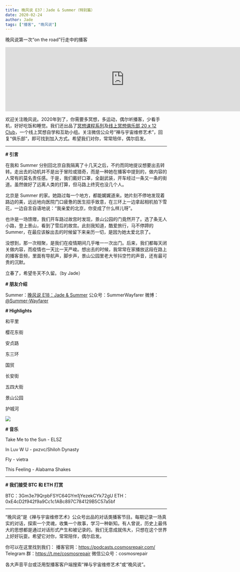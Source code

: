 ```yaml
---
title: 晚风说 E37：Jade & Summer（特别篇）
date: 2020-02-24
author: Jade
tags: ["播客", "晚风说"]
---
```


晚风说第一次“on the road”行走中的播客

<!--more-->

<iframe src="https://fireside.fm/player/v2/trfV16OE+WNMolWh4?theme=dark" width="740" height="200" frameborder="0" scrolling="no"></iframe>

欢迎关注晚风说。2020年到了，你需要多冥想，多运动，偶尔听播客，少看手机，好好吃饭和睡觉。我们还出品了[冥想课程系列](http://mp.weixin.qq.com/s?__biz=MzA5Nzk4MDMxMg==&mid=2247484680&idx=1&sn=2a5b8f1e1f1c1e6820adf5cc95d997fe&chksm=9099dfffa7ee56e9408aa248731e3e3e502c984ca1e577decc28d66d458f2e93a600dc6d6b40&scene=21#wechat_redirect)及[线上冥想俱乐部 20 x 12 Club](http://mp.weixin.qq.com/s?__biz=MzA5Nzk4MDMxMg==&mid=2247484834&idx=1&sn=ebd2c537b12e63baef2e9eaac505c26b&chksm=9099df55a7ee5643ab84485931d52082bbb2a6ee7078bdd536faf2cbbcb7bb22783aeaf13d4b&scene=21#wechat_redirect)，一个线上冥想自学和互助小组。关注微信公众号“禅与宇宙维修艺术”，回复“俱乐部”，即可找到加入方式。希望我们对你，常常陪伴，偶尔启发。

- - - - - 

**# 引言**

在我和 Summer 分别回北京自我隔离了十几天之后，不约而同地提议想要出去转转。走出去的动机并不是出于冒险或猎奇，而是一种她在播客中提到的，做内容的人常有的莫名责任感。于是，我们戴好口罩，全副武装，开车经过一条又一条的街道。虽然做好了远离人类的打算，但马路上终究也没几个人。

北京是 Summer 的家。她路过每一个地方，都能娓娓道来。她片刻不停地发现着路边的美，远远地向医院门口疲惫的医生招手致意，在三环上一边拿起相机拍下雪花，一边自言自语地说：“我亲爱的北京，你变成了什么样儿呀”。

也许是一场馈赠，我们开车路过故宫时发现，景山公园的门竟然开了。选了条无人小路，登上景山，看到了雪后的故宫。此刻我知道，酷爱旅行，马不停蹄的 Summer，在最应该躲出去的时候留下来亲历一切，是因为她太爱北京了。

没想到，那一次相聚，是我们在疫情期间几乎唯一一次出门。后来，我们都每天闭关做内容，而疫情也一天比一天严峻。想出去的时候，我常常在家播放这段在路上的播客音频，里面有导航声，脚步声，景山公园里老大爷抖空竹的声音，还有最可贵的沉默。

立春了，希望冬天不久留。（by Jade）

**# 朋友介绍**

Summer：[晚风说 E18：Jade & Summer](https://mp.weixin.qq.com/s?__biz=MzA5Nzk4MDMxMg==&mid=2247484625&idx=1&sn=c0178f47d2f49d742b7f3a6e80087a3c&chksm=9099de26a7ee5730d6ff997c059b000d0a9a1c4e47f369aedab15c7fc09351794af7f02a05eb&scene=21#wechat_redirect)
公众号：SummerWayfarer
微博：[@Summer-Wayfarer](https://weibo.com/neverlandphotography)

**# Highlights**

和平里

樱花东街

安贞路

东三环

国贸

长安街

五四大街

景山公园

护城河

![](https://cosmosrepair-1257028016.cos.ap-beijing.myqcloud.com/截屏2020-02-24上午10.23.13.png)

**# 音乐**

Take Me to the Sun - ELSZ

In Luv W U - pxzvc/Shiloh Dynasty

Fly - vietra

This Feeling - Alabama Shakes

- - - - - 

**# 我们接受 BTC 和 ETH 打赏**

BTC：3Gm3e79QrpbFSYC64GYm1jYezekCYk72gU
ETH：0xE4cD2f942f9a9Cc1c1ABc897C784129B5C57a5bf

- - - - - 

“晚风说”是《禅与宇宙维修艺术》公众号出品的对话类播客节目。每期记录一场真实的对话，探索一个灵魂，收集一个故事，学习一种新知。有人曾说，历史上最伟大的思想都是通过对话形式产生和被记录的。我们无意成就伟大，只想在这个世界上好好玩耍。希望它对你，常常陪伴，偶尔启发。

你可以在这里找到我们：
播客官网：https://podcasts.cosmosrepair.com/
Telegram 群：https://t.me/cosmosrepair
微信公众号：cosmosrepair

各大声音平台或泛用型播客客户端搜索“禅与宇宙维修艺术”或“晚风说”。